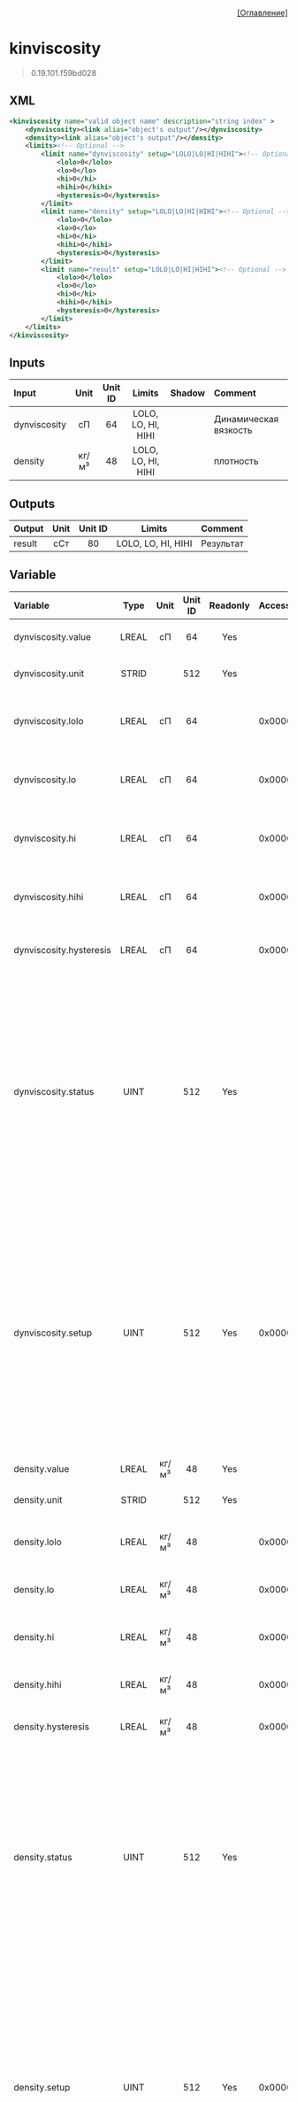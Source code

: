 <p align='right'><a href='index.html'>[Оглавление]</a></p>

# kinviscosity
> 0.19.101.f59bd028
## XML
````xml
<kinviscosity name="valid object name" description="string index" >
	<dynviscosity><link alias="object's output"/></dynviscosity>
	<density><link alias="object's output"/></density>
	<limits><!-- Optional -->
		<limit name="dynviscosity" setup="LOLO|LO|HI|HIHI"><!-- Optional -->
			<lolo>0</lolo>
			<lo>0</lo>
			<hi>0</hi>
			<hihi>0</hihi>
			<hysteresis>0</hysteresis>
		</limit>
		<limit name="density" setup="LOLO|LO|HI|HIHI"><!-- Optional -->
			<lolo>0</lolo>
			<lo>0</lo>
			<hi>0</hi>
			<hihi>0</hihi>
			<hysteresis>0</hysteresis>
		</limit>
		<limit name="result" setup="LOLO|LO|HI|HIHI"><!-- Optional -->
			<lolo>0</lolo>
			<lo>0</lo>
			<hi>0</hi>
			<hihi>0</hihi>
			<hysteresis>0</hysteresis>
		</limit>
	</limits>
</kinviscosity>
````

## Inputs
Input | Unit | Unit ID | Limits | Shadow | Comment
:-- |:--:|:--:|:--:|:--:|:--
dynviscosity | сП | 64 | LOLO, LO, HI, HIHI |  | Динамическая вязкость
density | кг/м³ | 48 | LOLO, LO, HI, HIHI |  | плотность

## Outputs
Output | Unit | Unit ID | Limits | Comment
:-- |:--:|:--:|:--:|:--
result | сСт | 80 | LOLO, LO, HI, HIHI | Результат

## Variable
Variable | Type | Unit | Unit ID | Readonly | Access | Comment
:-- |:--:|:--:|:--:|:--:|:-- |:--
dynviscosity.value | LREAL | сП | 64 | Yes |   | Динамическая вязкость. Текущее значение
dynviscosity.unit | STRID |  | 512 | Yes |   | Динамическая вязкость. Единицы измерения
dynviscosity.lolo | LREAL | сП | 64 |  | 0x00000200 | Динамическая вязкость. Значение аварийного минимума
dynviscosity.lo | LREAL | сП | 64 |  | 0x00000200 | Динамическая вязкость. Значение предаварийного минимума
dynviscosity.hi | LREAL | сП | 64 |  | 0x00000200 | Динамическая вязкость. Значение предаварийного максимума
dynviscosity.hihi | LREAL | сП | 64 |  | 0x00000200 | Динамическая вязкость. Значение аварийного максимума
dynviscosity.hysteresis | LREAL | сП | 64 |  | 0x00000200 | Динамическая вязкость. Значение гистерезиса
dynviscosity.status | UINT |  | 512 | Yes |   | Динамическая вязкость. Статус:<br/>0: Неопределен<br/>1: Недействительное значение<br/>2: Значение ниже аварийного минимума<br/>3: Значение ниже предаварийного минимума<br/>4: Значение в рабочем диапазоне<br/>5: Значение выше предаварийного максимума<br/>6: Значение выше аварийного максимума<br/>
dynviscosity.setup | UINT |  | 512 | Yes | 0x00000200 | Динамическая вязкость. Настройка:<br/>0x0001: Не выдавать сообщения<br/>0x0002: Выдавать сообщение аварийного минимума<br/>0x0004: Выдавать сообщение предаварийного минимума<br/>0x0008: Выдавать сообщение предаварийного максимума<br/>0x0010: Выдавать сообщение аварийного максимума<br/>
density.value | LREAL | кг/м³ | 48 | Yes |   | плотность. Текущее значение
density.unit | STRID |  | 512 | Yes |   | плотность. Единицы измерения
density.lolo | LREAL | кг/м³ | 48 |  | 0x00000200 | плотность. Значение аварийного минимума
density.lo | LREAL | кг/м³ | 48 |  | 0x00000200 | плотность. Значение предаварийного минимума
density.hi | LREAL | кг/м³ | 48 |  | 0x00000200 | плотность. Значение предаварийного максимума
density.hihi | LREAL | кг/м³ | 48 |  | 0x00000200 | плотность. Значение аварийного максимума
density.hysteresis | LREAL | кг/м³ | 48 |  | 0x00000200 | плотность. Значение гистерезиса
density.status | UINT |  | 512 | Yes |   | плотность. Статус:<br/>0: Неопределен<br/>1: Недействительное значение<br/>2: Значение ниже аварийного минимума<br/>3: Значение ниже предаварийного минимума<br/>4: Значение в рабочем диапазоне<br/>5: Значение выше предаварийного максимума<br/>6: Значение выше аварийного максимума<br/>
density.setup | UINT |  | 512 | Yes | 0x00000200 | плотность. Настройка:<br/>0x0001: Не выдавать сообщения<br/>0x0002: Выдавать сообщение аварийного минимума<br/>0x0004: Выдавать сообщение предаварийного минимума<br/>0x0008: Выдавать сообщение предаварийного максимума<br/>0x0010: Выдавать сообщение аварийного максимума<br/>
result.value | LREAL | сСт | 80 | Yes |   | Результат. Текущее значение
result.unit | STRID |  | 512 | Yes |   | Результат. Единицы измерения
result.lolo | LREAL | сСт | 80 |  | 0x00000200 | Результат. Значение аварийного минимума
result.lo | LREAL | сСт | 80 |  | 0x00000200 | Результат. Значение предаварийного минимума
result.hi | LREAL | сСт | 80 |  | 0x00000200 | Результат. Значение предаварийного максимума
result.hihi | LREAL | сСт | 80 |  | 0x00000200 | Результат. Значение аварийного максимума
result.hysteresis | LREAL | сСт | 80 |  | 0x00000200 | Результат. Значение гистерезиса
result.status | UINT |  | 512 | Yes |   | Результат. Статус:<br/>0: Неопределен<br/>1: Недействительное значение<br/>2: Значение ниже аварийного минимума<br/>3: Значение ниже предаварийного минимума<br/>4: Значение в рабочем диапазоне<br/>5: Значение выше предаварийного максимума<br/>6: Значение выше аварийного максимума<br/>
result.setup | UINT |  | 512 | Yes | 0x00000200 | Результат. Настройка:<br/>0x0001: Не выдавать сообщения<br/>0x0002: Выдавать сообщение аварийного минимума<br/>0x0004: Выдавать сообщение предаварийного минимума<br/>0x0008: Выдавать сообщение предаварийного максимума<br/>0x0010: Выдавать сообщение аварийного максимума<br/>
fault | UDINT |  | 512 | Yes |   | Флаг ошибки


<p align='right'><a href='index.html'>[Оглавление]</a></p>

